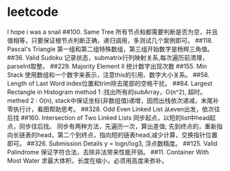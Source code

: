 # leetcode
I hope i was a snail
##100. Same Tree
所有节点和都需要判断是否为空，并且值相等，只要保证根节点判断正确，递归调用，多测试几个案例即可。
##118. Pascal's Triangle
第一组和第二组特殊数组，第三组开始数字是杨辉三角值。
##36. Valid Sudoku
记录状态，submatrix行列映射关系,每次遍历前清理，parseInt取整。
##229. Majority Element II
统计数字出现次数
##155. Min Stack
使用数组和一个数字来表示，注意this的引用、数字大小关系。
##58. Length of Last Word
index位置和trim除去尾部的空格干扰。
##84. Largest Rectangle in Histogram
method 1 :找出所有的subArray，O(n^2), 超时。
methed 2 : O(n), stack中保证坐标(非数组值)递增，因而出栈依次递减，末尾补零执行计，看图帮助思考。
##328. Odd Even Linked List
从even出发，依次往后找
##160. Intersection of Two Linked Lists
同步起点，以短的list中head起点，同步往后找。
同步有两种方法，先遍历一次，算出差值; 先到终点的，重新指向长链表的head，第二个到终点，指向短的链表head,减少计算，交换指针位置即可。
##326. Submission Details
y = logn/log3, 浮点数精度。
##125. Valid Palindrome
保证字符合法，去除非法带来性能开销。
##11. Container With Most Water
求最大体积，长度在缩小，必须用高度来弥补。